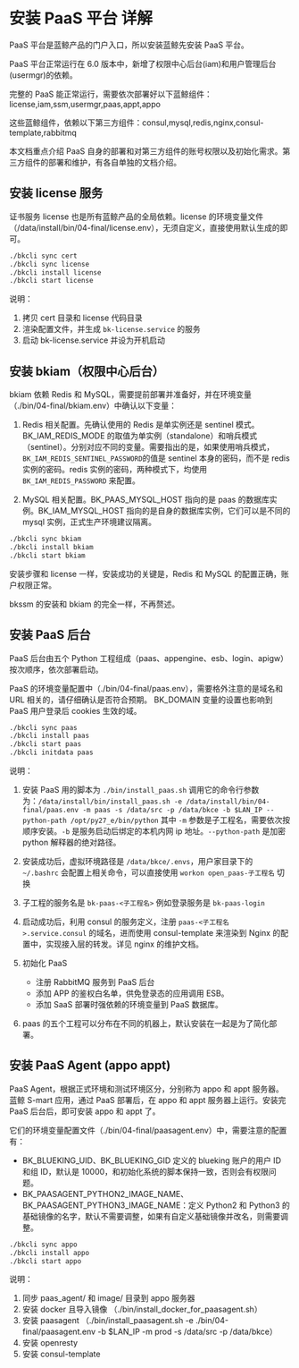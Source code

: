 # 安装 PaaS 平台 详解

PaaS 平台是蓝鲸产品的门户入口，所以安装蓝鲸先安装 PaaS 平台。

PaaS 平台正常运行在 6.0 版本中，新增了权限中心后台(iam)和用户管理后台(usermgr)的依赖。

完整的 PaaS 能正常运行，需要依次部署好以下蓝鲸组件： license,iam,ssm,usermgr,paas,appt,appo

这些蓝鲸组件，依赖以下第三方组件：consul,mysql,redis,nginx,consul-template,rabbitmq

本文档重点介绍 PaaS 自身的部署和对第三方组件的账号权限以及初始化需求。第三方组件的部署和维护，有各自单独的文档介绍。

## 安装 license 服务

证书服务 license 也是所有蓝鲸产品的全局依赖。license 的环境变量文件（/data/install/bin/04-final/license.env），无须自定义，直接使用默认生成的即可。

```bash
./bkcli sync cert
./bkcli sync license
./bkcli install license
./bkcli start license
```

说明：
1. 拷贝 cert 目录和 license 代码目录
2. 渲染配置文件，并生成 `bk-license.service` 的服务
3. 启动 bk-license.service 并设为开机启动

## 安装 bkiam（权限中心后台）

bkiam 依赖 Redis 和 MySQL，需要提前部署并准备好，并在环境变量（./bin/04-final/bkiam.env）中确认以下变量：

1. Redis 相关配置。先确认使用的 Redis 是单实例还是 sentinel 模式。BK_IAM_REDIS_MODE 的取值为单实例（standalone）和哨兵模式（sentinel）。分别对应不同的变量。需要指出的是，如果使用哨兵模式，`BK_IAM_REDIS_SENTINEL_PASSWORD`的值是 sentinel 本身的密码，而不是 redis 实例的密码。redis 实例的密码，两种模式下，均使用 `BK_IAM_REDIS_PASSWORD` 来配置。

2. MySQL 相关配置。BK_PAAS_MYSQL_HOST 指向的是 paas 的数据库实例。BK_IAM_MYSQL_HOST 指向的是自身的数据库实例，它们可以是不同的 mysql 实例，正式生产环境建议隔离。

```bash
./bkcli sync bkiam
./bkcli install bkiam
./bkcli start bkiam
```

安装步骤和 license 一样，安装成功的关键是，Redis 和 MySQL 的配置正确，账户权限正常。

bkssm 的安装和 bkiam 的完全一样，不再赘述。

## 安装 PaaS 后台

PaaS 后台由五个 Python 工程组成（paas、appengine、esb、login、apigw）按次顺序，依次部署启动。

PaaS 的环境变量配置中（./bin/04-final/paas.env），需要格外注意的是域名和 URL 相关的，请仔细确认是否符合预期。
BK_DOMAIN 变量的设置也影响到 PaaS 用户登录后 cookies 生效的域。

```bash
./bkcli sync paas
./bkcli install paas
./bkcli start paas
./bkcli initdata paas
```

说明：

1. 安装 PaaS 用的脚本为 `./bin/install_paas.sh` 调用它的命令行参数为：`/data/install/bin/install_paas.sh -e /data/install/bin/04-final/paas.env -m paas -s /data/src -p /data/bkce -b $LAN_IP --python-path /opt/py27_e/bin/python` 其中 `-m` 参数是子工程名，需要依次按顺序安装。`-b` 是服务启动后绑定的本机内网 ip 地址。`--python-path` 是加密 python 解释器的绝对路径。
2. 安装成功后，虚拟环境路径是 `/data/bkce/.envs`，用户家目录下的 `~/.bashrc` 会配置上相关命令，可以直接使用 `workon open_paas-子工程名` 切换
3. 子工程的服务名是 `bk-paas-<子工程名>` 例如登录服务是 `bk-paas-login` 
4. 启动成功后，利用 consul 的服务定义，注册 `paas-<子工程名>.service.consul` 的域名，进而使用 consul-template 来渲染到 Nginx 的配置中，实现接入层的转发。详见 nginx 的维护文档。
5. 初始化 PaaS 

    - 注册 RabbitMQ 服务到 PaaS 后台
    - 添加 APP 的鉴权白名单，供免登录态的应用调用 ESB。
    - 添加 SaaS 部署时强依赖的环境变量到 PaaS 数据库。
6. paas 的五个工程可以分布在不同的机器上，默认安装在一起是为了简化部署。

## 安装 PaaS Agent (appo appt)

PaaS Agent，根据正式环境和测试环境区分，分别称为 appo 和 appt 服务器。蓝鲸 S-mart 应用，通过 PaaS 部署后，在 appo 和 appt 服务器上运行。安装完 PaaS 后台后，即可安装 appo 和 appt 了。

它们的环境变量配置文件（./bin/04-final/paasagent.env）中，需要注意的配置有：

- BK_BLUEKING_UID、BK_BLUEKING_GID 定义的 blueking 账户的用户 ID 和组 ID，默认是 10000，和初始化系统的脚本保持一致，否则会有权限问题。
- BK_PAASAGENT_PYTHON2_IMAGE_NAME、BK_PAASAGENT_PYTHON3_IMAGE_NAME：定义 Python2 和 Python3 的基础镜像的名字，默认不需要调整，如果有自定义基础镜像并改名，则需要调整。

```bash
./bkcli sync appo
./bkcli install appo
./bkcli start appo
```

说明：

1. 同步 paas_agent/ 和 image/ 目录到 appo 服务器
2. 安装 docker 且导入镜像 （./bin/install_docker_for_paasagent.sh）
3. 安装 paasagent （./bin/install_paasagent.sh -e ./bin/04-final/paasagent.env -b $LAN_IP -m prod -s /data/src -p /data/bkce）
4. 安装 openresty 
5. 安装 consul-template 